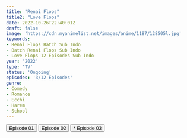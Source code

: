 ```yaml
---
title: "Renai Flops"
title2: "Love Flops"
date: 2022-10-26T22:40:01Z
draft: false
image: 'https://cdn.myanimelist.net/images/anime/1187/128505l.jpg'
keywords:
- Renai Flops Batch Sub Indo
- Batch Renai Flops Sub Indo
- Love Flops 12 Episodes Sub Indo
year: '2022'
type: 'TV'
status: 'Ongoing'
episodes: '3/12 Episodes'
genre:
- Comedy
- Romance
- Ecchi
- Harem
- School
---
```


<div class="d-g gg-5 gtc-r ai-c">
<button onclick="window.open('?arc=SJlwWuY2Vk_20221013/1/MP4/Kuramanime-RENFLO-01-480p-Doro','_blank')">Episode 01</button>
<button onclick="window.open('?arc=0lYBwyi38I_20221020/2/MP4/Kuramanime-RENFLO-02-480p-Doro','_blank')">Episode 02</button>
<button onclick="window.open('?arc=4lqCMGcn7t_20221026/3/MP4/Kuramanime-RENFLO-03-480p-BGlobal','_blank')">* Episode 03</button>
</div>